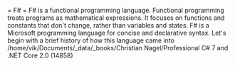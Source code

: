 = F# =
F# is a functional programming language. Functional programming treats programs as mathematical expressions. It focuses on functions and constants that don't change, rather than variables and states. F# is a Microsoft programming language for concise and declarative syntax. Let's begin with a brief history of how this language came into
/home/vik/Documents/_data/_books/Christian Nagel/Professional C# 7 and .NET Core 2.0 (14858)
